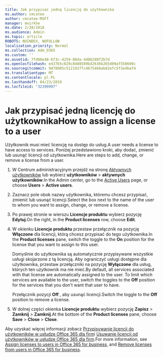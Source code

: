 ```yaml
---
title: Jak przypisać jedną licencję do użytkownika
ms.author: cmcatee
author: cmcatee-MSFT
manager: mnirkhe
ms.date: 2/20/2018
ms.audience: Admin
ms.topic: article
ROBOTS: NOINDEX, NOFOLLOW
localization_priority: Normal
ms.collection: Adm_O365
ms.custom: ''
ms.assetid: 7fd08e48-6f3c-4259-88da-4d06288f2b7d
ms.openlocfilehash: e437b5c029c8488589bd2636b265d09af550690c
ms.sourcegitcommit: 9d78905c512192ffc4675468abd2efc5f2e4baf4
ms.translationtype: MT
ms.contentlocale: pl-PL
ms.lasthandoff: 04/23/2019
ms.locfileid: "32399997"
---
```

# <a name="how-to-assign-a-license-to-a-user"></a><span data-ttu-id="9f905-102">Jak przypisać jedną licencję do użytkownika</span><span class="sxs-lookup"><span data-stu-id="9f905-102">How to assign a license to a user</span></span>

<span data-ttu-id="9f905-103">Użytkownik musi mieć licencję na dostęp do usług.</span><span class="sxs-lookup"><span data-stu-id="9f905-103">A user needs a license to have access to services.</span></span> <span data-ttu-id="9f905-104">Poniżej przedstawiono kroki, aby dodać, zmienić lub usunąć licencji od użytkownika.</span><span class="sxs-lookup"><span data-stu-id="9f905-104">Here are steps to add, change, or remove a license from a user.</span></span>
  
1. <span data-ttu-id="9f905-105">W Centrum administracyjnym przejdź na stronę [Aktywnych użytkowników](https://go.microsoft.com/fwlink/p/?linkid=834822) lub wybierz **użytkowników** \> **aktywnych użytkowników**.</span><span class="sxs-lookup"><span data-stu-id="9f905-105">In the Admin center, go to the [Active Users](https://go.microsoft.com/fwlink/p/?linkid=834822) page, or choose **Users** \> **Active users**.</span></span>
    
2. <span data-ttu-id="9f905-106">Zaznacz pole obok nazwy użytkownika, któremu chcesz przypisać, zmienić lub usunąć licencji.</span><span class="sxs-lookup"><span data-stu-id="9f905-106">Select the box next to the name of the user to whom you want to assign, change, or remove a license.</span></span>
    
3. <span data-ttu-id="9f905-107">Po prawej stronie w wierszu **Licencje produktu** wybierz pozycję **Edytuj**.</span><span class="sxs-lookup"><span data-stu-id="9f905-107">On the right, in the **Product licenses** row, choose **Edit**.</span></span>
    
4. <span data-ttu-id="9f905-108">W okienku **Licencje produktu** przestaw przełącznik na pozycję **Włączone** dla licencji, którą chcesz przypisać do tego użytkownika.</span><span class="sxs-lookup"><span data-stu-id="9f905-108">In the **Product licenses** pane, switch the toggle to the **On** position for the license that you want to assign to this user.</span></span> 
    
    <span data-ttu-id="9f905-p102">Domyślnie do użytkownika są automatycznie przypisywane wszystkie usługi skojarzone z tą licencją. Aby ograniczyć usługi dostępne dla użytkownika, przestaw przełączniki na pozycję **Wyłączone** dla usług, których ten użytkownik ma nie mieć.</span><span class="sxs-lookup"><span data-stu-id="9f905-p102">By default, all services associated with that license are automatically assigned to the user. To limit which services are available to the user, switch the toggles to the **Off** position for the services that you don't want that user to have.</span></span> 
    
    <span data-ttu-id="9f905-111">Przełącznik pozycji **Off** , aby usunąć licencji.</span><span class="sxs-lookup"><span data-stu-id="9f905-111">Switch the toggle to the **Off** position to remove a license.</span></span> 
    
5. <span data-ttu-id="9f905-112">W dolnej części okienka **Licencje produktu** wybierz pozycję **Zapisz** \> **Zamknij** \> **Zamknij**.</span><span class="sxs-lookup"><span data-stu-id="9f905-112">At the bottom of the **Product licenses** pane, choose **Save** \> **Close** \> **Close**.</span></span>
    
<span data-ttu-id="9f905-113">Aby uzyskać więcej informacji zobacz [Przypisywanie licencji do użytkowników w usłudze Office 365 dla firm](https://support.office.com/article/997596b5-4173-4627-b915-36abac6786dc)i [Usuwanie licencji od użytkowników w usłudze Office 365 dla firm](https://support.office.com/article/9b497c85-d0a4-4735-80fa-d3565bc05bd1).</span><span class="sxs-lookup"><span data-stu-id="9f905-113">For more information, see [Assign licenses to users in Office 365 for business](https://support.office.com/article/997596b5-4173-4627-b915-36abac6786dc), and [Remove licenses from users in Office 365 for business](https://support.office.com/article/9b497c85-d0a4-4735-80fa-d3565bc05bd1).</span></span>
  

